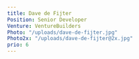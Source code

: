 ```yaml
---
title: Dave de Fijter
Position: Senior Developer
Venture: VentureBuilders
Photo: "/uploads/dave-de-fijter.jpg"
Photo2x: "/uploads/dave-de-fijter@2x.jpg"
prio: 6
---
```


